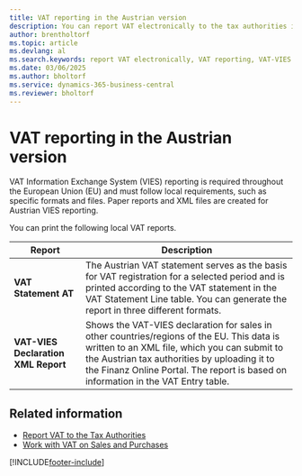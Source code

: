 ```yaml
---
title: VAT reporting in the Austrian version
description: You can report VAT electronically to the tax authorities in the Austrian version.
author: brentholtorf
ms.topic: article
ms.devlang: al
ms.search.keywords: report VAT electronically, VAT reporting, VAT-VIES declaration, VAT statement
ms.date: 03/06/2025
ms.author: bholtorf
ms.service: dynamics-365-business-central
ms.reviewer: bholtorf
---
```


# VAT reporting in the Austrian version

VAT Information Exchange System (VIES) reporting is required throughout the European Union (EU) and must follow local requirements, such as specific formats and files. Paper reports and XML files are created for Austrian VIES reporting.

You can print the following local VAT reports.  

|Report|Description|  
|------------|---------------------------------------|  
|**VAT Statement AT**|The Austrian VAT statement serves as the basis for VAT registration for a selected period and is printed according to the VAT statement in the VAT Statement Line table. You can generate the report in three different formats.|  
|**VAT-VIES Declaration XML Report**|Shows the VAT-VIES declaration for sales in other countries/regions of the EU. This data is written to an XML file, which you can submit to the Austrian tax authorities by uploading it to the Finanz Online Portal. The report is based on information in the VAT Entry table.|  

## Related information

- [Report VAT to the Tax Authorities](../../finance-how-report-vat.md)  
- [Work with VAT on Sales and Purchases](../../finance-work-with-vat.md)

[!INCLUDE[footer-include](../../includes/footer-banner.md)]
